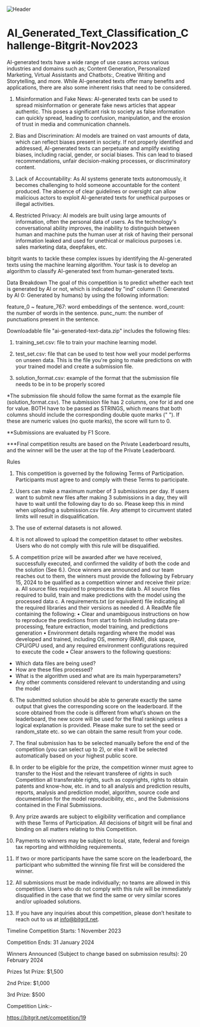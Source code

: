 ![Header](https://github.com/aniiketbarphe/AI_Generated_Text_Classification_Challenge-Bitgrit-Nov2023/assets/84449238/df430bc0-4f9b-49eb-b116-07813037b2ff)

# AI_Generated_Text_Classification_Challenge-Bitgrit-Nov2023

AI-generated texts have a wide range of use cases across various industries and domains such as; Content Generation, Personalized Marketing, Virtual Assistants and Chatbots:, Creative Writing and Storytelling, and more. While AI-generated texts offer many benefits and applications, there are also some inherent risks that need to be considered.

1. Misinformation and Fake News: AI-generated texts can be used to spread misinformation or generate fake news articles that appear authentic. This poses a significant risk to society as false information can quickly spread, leading to confusion, manipulation, and the erosion of trust in media and communication channels.

2. Bias and Discrimination: AI models are trained on vast amounts of data, which can reflect biases present in society. If not properly identified and addressed, AI-generated texts can perpetuate and amplify existing biases, including racial, gender, or social biases. This can lead to biased recommendations, unfair decision-making processes, or discriminatory content.

3. Lack of Accountability: As AI systems generate texts autonomously, it becomes challenging to hold someone accountable for the content produced. The absence of clear guidelines or oversight can allow malicious actors to exploit AI-generated texts for unethical purposes or illegal activities.

4. Restricted Privacy: AI models are built using large amounts of information, often the personal data of users. As the technology's conversational ability improves, the inability to distinguish between human and machine puts the human user at risk of having their personal information leaked and used for unethical or malicious purposes i.e. sales marketing data, deepfakes, etc.

bitgrit wants to tackle these complex issues by identifying the AI-generated texts using the machine learning algorithm. Your task is to develop an algorithm to classify AI-generated text from human-generated texts.

Data Breakdown
The goal of this competition is to predict whether each text is generated by AI or not, which is indicated by "ind" column (1: Generated by AI 0: Generated by humans) by using the following information:

feature_0 ~ feature_767: word embeddings of the sentence.
word_count: the number of words in the sentence.
punc_num: the number of punctuations present in the sentence.

Downloadable file "ai-generated-text-data.zip" includes the following files:

1. training_set.csv: file to train your machine learning model.


2. test_set.csv: file that can be used to test how well your model performs on unseen data. This is the file you're going to make predictions on with your trained model and create a submission file.


3. solution_format.csv: example of the format that the submission file needs to be in to be properly scored

*The submission file should follow the same format as the example file (solution_format.csv). The submission file has 2 columns, one for id and one for value. BOTH have to be passed as STRINGS, which means that both columns should include the corresponding double quote marks (" "). If these are numeric values (no quote marks), the score will turn to 0.

**Submissions are evaluated by F1 Score.

***Final competition results are based on the Private Leaderboard results, and the winner will be the user at the top of the Private Leaderboard.

Rules
1. This competition is governed by the following Terms of Participation. Participants must agree to and comply with these Terms to participate.

2. Users can make a maximum number of 3 submissions per day. If users want to submit new files after making 3 submissions in a day, they will have to wait until the following day to do so. Please keep this in mind when uploading a submission.csv file. Any attempt to circumvent stated limits will result in disqualification.

3. The use of external datasets is not allowed.

4. It is not allowed to upload the competition dataset to other websites. Users who do not comply with this rule will be disqualified.

5. A competition prize will be awarded after we have received, successfully executed, and confirmed the validity of both the code and the solution (See 6.). Once winners are announced and our team reaches out to them, the winners must provide the following by February 15, 2024 to be qualified as a competition winner and receive their prize:
a. All source files required to preprocess the data
b. All source files required to build, train and make predictions with the model using the processed data
c. A requirements.txt (or equivalent) file indicating all the required libraries and their versions as needed
d. A ReadMe file containing the following:
• Clear and unambiguous instructions on how to reproduce the predictions from start to finish including data pre-processing, feature extraction, model training, and predictions generation
• Environment details regarding where the model was developed and trained, including OS, memory (RAM), disk space, CPU/GPU used, and any required environment configurations required to execute the code
• Clear answers to the following questions:
- Which data files are being used?
- How are these files processed?
- What is the algorithm used and what are its main hyperparameters?
- Any other comments considered relevant to understanding and using the model

6. The submitted solution should be able to generate exactly the same output that gives the corresponding score on the leaderboard. If the score obtained from the code is different from what’s shown on the leaderboard, the new score will be used for the final rankings unless a logical explanation is provided. Please make sure to set the seed or random_state etc. so we can obtain the same result from your code.

7. The final submission has to be selected manually before the end of the competition (you can select up to 2), or else it will be selected automatically based on your highest public score.

8. In order to be eligible for the prize, the competition winner must agree to transfer to the Host and the relevant transferee of rights in such Competition all transferable rights, such as copyrights, rights to obtain patents and know-how, etc. in and to all analysis and prediction results, reports, analysis and prediction model, algorithm, source code and documentation for the model reproducibility, etc., and the Submissions contained in the Final Submissions.

9. Any prize awards are subject to eligibility verification and compliance with these Terms of Participation. All decisions of bitgrit will be final and binding on all matters relating to this Competition.

10. Payments to winners may be subject to local, state, federal and foreign tax reporting and withholding requirements.

11. If two or more participants have the same score on the leaderboard, the participant who submitted the winning file first will be considered the winner.

12. All submissions must be made individually; no teams are allowed in this competition. Users who do not comply with this rule will be immediately disqualified in the case that we find the same or very similar scores and/or uploaded solutions.

13. If you have any inquiries about this competition, please don’t hesitate to reach out to us at info@bitgrit.net.

Timeline
Competition Starts: 1 November 2023
 
Competition Ends: 31 January 2024
 
Winners Announced (Subject to change based on submission results): 20 February 2024

Prizes
1st Prize: $1,500
 
2nd Prize: $1,000
 
3rd Prize: $500

Competition Link:-

https://bitgrit.net/competition/19
